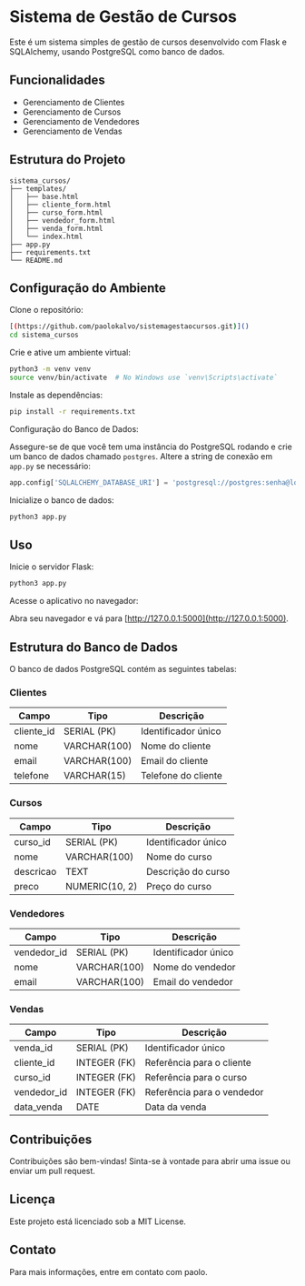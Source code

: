 # Sistema de Gestão de Cursos

Este é um sistema simples de gestão de cursos desenvolvido com Flask e SQLAlchemy, usando PostgreSQL como banco de dados.

## Funcionalidades

- Gerenciamento de Clientes
- Gerenciamento de Cursos
- Gerenciamento de Vendedores
- Gerenciamento de Vendas

## Estrutura do Projeto

```
sistema_cursos/
├── templates/
│   ├── base.html
│   ├── cliente_form.html
│   ├── curso_form.html
│   ├── vendedor_form.html
│   ├── venda_form.html
│   └── index.html
├── app.py
├── requirements.txt
└── README.md
```

## Configuração do Ambiente

Clone o repositório:

```bash
[(https://github.com/paolokalvo/sistemagestaocursos.git)]()
cd sistema_cursos
```

Crie e ative um ambiente virtual:

```bash
python3 -m venv venv
source venv/bin/activate  # No Windows use `venv\Scripts\activate`
```

Instale as dependências:

```bash
pip install -r requirements.txt
```

Configuração do Banco de Dados:

Assegure-se de que você tem uma instância do PostgreSQL rodando e crie um banco de dados chamado `postgres`. Altere a string de conexão em `app.py` se necessário:

```python
app.config['SQLALCHEMY_DATABASE_URI'] = 'postgresql://postgres:senha@localhost:5432/postgres'
```

Inicialize o banco de dados:

```bash
python3 app.py
```

## Uso

Inicie o servidor Flask:

```bash
python3 app.py
```

Acesse o aplicativo no navegador:

Abra seu navegador e vá para [http://127.0.0.1:5000](http://127.0.0.1:5000).

## Estrutura do Banco de Dados

O banco de dados PostgreSQL contém as seguintes tabelas:

### Clientes

| Campo      | Tipo         | Descrição           |
|------------|--------------|---------------------|
| cliente_id | SERIAL (PK)  | Identificador único |
| nome       | VARCHAR(100) | Nome do cliente     |
| email      | VARCHAR(100) | Email do cliente    |
| telefone   | VARCHAR(15)  | Telefone do cliente |

### Cursos

| Campo      | Tipo         | Descrição          |
|------------|--------------|--------------------|
| curso_id   | SERIAL (PK)  | Identificador único|
| nome       | VARCHAR(100) | Nome do curso      |
| descricao  | TEXT         | Descrição do curso |
| preco      | NUMERIC(10, 2)| Preço do curso    |

### Vendedores

| Campo        | Tipo        | Descrição            |
|--------------|-------------|----------------------|
| vendedor_id  | SERIAL (PK) | Identificador único  |
| nome         | VARCHAR(100)| Nome do vendedor     |
| email        | VARCHAR(100)| Email do vendedor    |

### Vendas

| Campo       | Tipo         | Descrição               |
|-------------|--------------|-------------------------|
| venda_id    | SERIAL (PK)  | Identificador único     |
| cliente_id  | INTEGER (FK) | Referência para o cliente|
| curso_id    | INTEGER (FK) | Referência para o curso  |
| vendedor_id | INTEGER (FK) | Referência para o vendedor|
| data_venda  | DATE         | Data da venda           |

## Contribuições

Contribuições são bem-vindas! Sinta-se à vontade para abrir uma issue ou enviar um pull request.

## Licença

Este projeto está licenciado sob a MIT License.

## Contato

Para mais informações, entre em contato com paolo.
